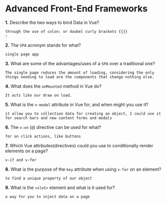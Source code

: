 # Advanced Front-End Frameworks


**1.** Describe the two ways to bind Data in Vue?
<!-- enter you answer in the space below -->
```
through the use of colon: or doubel curly brackets {{}}
:
```

**2.** The `SPA` acronym stands for what?
<!-- enter you answer in the space below -->
```
single page app
```
**3.** What are some of the advantages/uses of a `SPA` over a traditional one?
<!-- enter you answer in the space below -->
```
The single page reduces the amount of loading, considering the only things needing to load are the components that change nothing else. 
```
**4.** What does the `onMounted` method in Vue do?
<!-- enter you answer in the space below -->
```
It acts like our draw on load. 
```
**5.** What is the `v-model` attribute in Vue for, and when might you use it?
<!-- enter you answer in the space below -->
```
it allow you to collection data for creating an object, I could use it for search bars and new content forms and modals
```
**6.** The `v:on` (`@`) directive can be used for what?
<!-- enter you answer in the space below -->
```
for on click actions, like buttons 
```
**7.** Which Vue attributes(directives) could you use to conditionally render elements on a page?
<!-- enter you answer in the space below -->
```
v-if and v-for
```
**8.** What is the purpose of the `key` attribute when using `v-for` on an element?
<!-- enter you answer in the space below -->
```
to find a unique property of our object
```
**9.** What is the `<slot>` element and what is it used for?
<!-- enter you answer in the space below -->
```
a way for you to inject data on a page
```